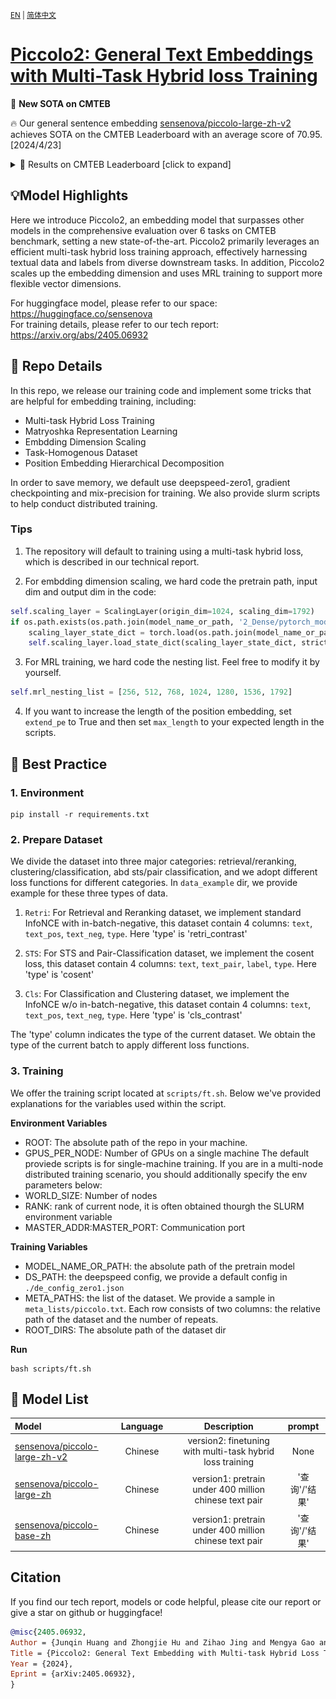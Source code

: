 <small>[EN](README.md) | [简体中文](README_zh.md) </small>

# [Piccolo2: General Text Embeddings with Multi-Task Hybrid loss Training](https://arxiv.org/abs/2309.12871)

🚀 **New SOTA on CMTEB** 

🔥 Our general sentence embedding [sensenova/piccolo-large-zh-v2](https://huggingface.co/sensenova/piccolo-large-zh-v2) achieves SOTA on the CMTEB Leaderboard with an average score of 70.95. [2024/4/23]

<details>
<summary>📄 Results on CMTEB Leaderboard [click to expand]</summary>
<p align='center'>
<img src='assets/cmteb-0505.png'>
</p>
</details>

## 💡Model Highlights
 Here we introduce Piccolo2, an embedding model that surpasses other models in the comprehensive evaluation over 6 tasks on CMTEB benchmark, setting a new state-of-the-art. Piccolo2 primarily leverages an efficient multi-task hybrid loss training approach, effectively harnessing textual data and labels from diverse downstream tasks. In addition, Piccolo2 scales up the embedding dimension and uses MRL training to support more flexible vector dimensions.

 For huggingface model, please refer to our space: https://huggingface.co/sensenova  
 For training details, please refer to our tech report: https://arxiv.org/abs/2405.06932

## 📖 Repo Details
 In this repo, we release our training code and implement some tricks that are helpful for embedding training, including:
- Multi-task Hybrid Loss Training
- Matryoshka Representation Learning
- Embdding Dimension Scaling
- Task-Homogenous Dataset
- Position Embedding Hierarchical Decomposition 
 
 In order to save memory, we default use deepspeed-zero1, gradient checkpointing and mix-precision for training. We also provide slurm scripts to help conduct distributed training.
 
### Tips
1. The repository will default to training using a multi-task hybrid loss, which is described in our technical report.

2. For embdding dimension scaling, we hard code the pretrain path, input dim and output dim in the code:
```python
self.scaling_layer = ScalingLayer(origin_dim=1024, scaling_dim=1792)
if os.path.exists(os.path.join(model_name_or_path, '2_Dense/pytorch_model.bin')):
    scaling_layer_state_dict = torch.load(os.path.join(model_name_or_path, '2_Dense/pytorch_model.bin'))
    self.scaling_layer.load_state_dict(scaling_layer_state_dict, strict=True)
```
3. For MRL training, we hard code the nesting list. Feel free to modify it by yourself.
```python
self.mrl_nesting_list = [256, 512, 768, 1024, 1280, 1536, 1792]
```

4. If you want to increase the length of the position embedding, set `extend_pe` to True and then set `max_length` to your expected length in the scripts.

## 🔨 Best Practice
### 1. Environment
```shell
pip install -r requirements.txt
```

### 2. Prepare Dataset
We divide the dataset into three major categories: retrieval/reranking, clustering/classification, abd sts/pair classification, and we adopt different loss functions for different categories. In `data_example` dir, we provide example for these three types of data.

1) `Retri`: For Retrieval and Reranking dataset, we implement standard InfoNCE with in-batch-negative, this dataset contain 4 columns: `text`, `text_pos`, `text_neg`, `type`. Here 'type' is 'retri_contrast'

2) `STS`: For STS and Pair-Classification dataset, we implement the cosent loss, this dataset contain 4 columns: `text`, `text_pair`, `label`, `type`. Here 'type' is 'cosent'
   
3) `Cls`: For Classification and Clustering dataset, we implement the InfoNCE w/o in-batch-negative, this dataset contain 4 columns: `text`, `text_pos`, `text_neg`, `type`. Here 'type' is 'cls_contrast'

The 'type' column indicates the type of the current dataset. We obtain the type of the current batch to apply different loss functions.

### 3. Training
We offer the training script located at `scripts/ft.sh`. Below we've provided explanations for the variables used within the script.

**Environment Variables**  
- ROOT: The absolute path of the repo in your machine. 
- GPUS_PER_NODE: Number of GPUs on a single machine
The default proviede scripts is for single-machine training. If you are in a multi-node distributed training scenario, you should additionally specify the env parameters below:
- WORLD_SIZE: Number of nodes
- RANK: rank of current node, it is often obtained thourgh the SLURM environment variable 
- MASTER_ADDR:MASTER_PORT: Communication port

**Training Variables** 
- MODEL_NAME_OR_PATH: the absolute path of the pretrain model
- DS_PATH: the deepspeed config, we provide a default config in `./de_config_zero1.json`
- META_PATHS: the list of the dataset. We provide a sample in `meta_lists/piccolo.txt`. Each row consists of two columns: the relative path of the dataset and the number of repeats.
- ROOT_DIRS: The absolute path of the dataset dir

**Run**
```shell
bash scripts/ft.sh
```

## 🤗 **Model List**
| Model|Language||Description|prompt|
|:-|:-:|:-:|:--------------------------------------------:|:---------:|
| [sensenova/piccolo-large-zh-v2](https://huggingface.co/sensenova/piccolo-large-zh-v2)                   |    Chinese     |   | version2: finetuning with multi-task hybrid loss training | None |
| [sensenova/piccolo-large-zh](https://huggingface.co/sensenova/piccolo-large-zh)                   |    Chinese     |   | version1: pretrain under 400 million chinese text pair | '查询'/'结果' |
| [sensenova/piccolo-base-zh](https://huggingface.co/sensenova/piccolo-base-zh)                   |    Chinese     |   | version1: pretrain under 400 million chinese text pair | '查询'/'结果' |


## Citation
If you find our tech report, models or code helpful, please cite our report or give a star on github or huggingface!  
```bibtex
@misc{2405.06932,
Author = {Junqin Huang and Zhongjie Hu and Zihao Jing and Mengya Gao and Yichao Wu},
Title = {Piccolo2: General Text Embedding with Multi-task Hybrid Loss Training},
Year = {2024},
Eprint = {arXiv:2405.06932},
}
```